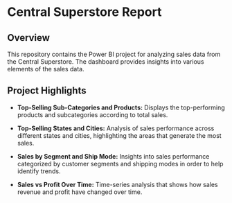 # Central Superstore Report

## Overview

This repository contains the Power BI project for analyzing sales data from the Central Superstore. The dashboard provides insights into various elements of the sales data.

## Project Highlights

- **Top-Selling Sub-Categories and Products:** Displays the top-performing products and subcategories according to total sales.
  
- **Top-Selling States and Cities:** Analysis of sales performance across different states and cities, highlighting the areas that generate the most sales.

- **Sales by Segment and Ship Mode:** Insights into sales performance categorized by customer segments and shipping modes in order to help identify trends.

- **Sales vs Profit Over Time:** Time-series analysis that shows how sales revenue and profit have changed over time.

